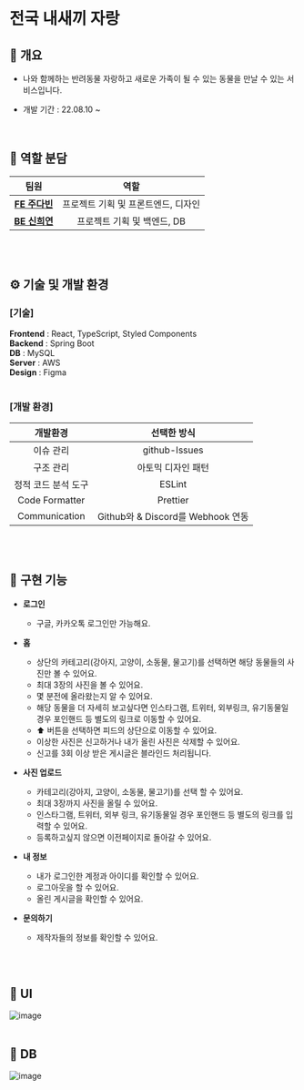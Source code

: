 #  전국 내새끼 자랑

## 📢 개요
* 나와 함께하는 반려동물 자랑하고 새로운 가족이 될 수 있는 동물을 만날 수 있는 서비스입니다. 

* 개발 기간 : 22.08.10 ~ 

<br>

## 📖 역할 분담

|팀원|역할|
|:---:|:---:|
|**[FE 주다빈](https://github.com/joodb)**|프로젝트 기획 및 프론트엔드, 디자인|
|**[BE 신희연](https://github.com/Seenee-Shin)**|프로젝트 기획 및 백엔드, DB|

<br><br>

## ⚙️ 기술 및 개발 환경
### [기술]

**Frontend**  : React, TypeScript, Styled Components
<br>
**Backend** : Spring Boot
<br>
**DB** : MySQL
<br>
**Server** : AWS
<br>
**Design** : Figma
<br><br>

### [개발 환경]
|개발환경|선택한 방식|
|:---:|:---:|
|이슈 관리|github-Issues|
|구조 관리|아토믹 디자인 패턴|
|정적 코드 분석 도구|ESLint|
|Code Formatter|Prettier|
|Communication|Github와 & Discord를 Webhook 연동|


<br><br>


## 🐾 구현 기능
* **로그인**
	* 구글, 카카오톡 로그인만 가능해요. 
* **홈**
	* 상단의 카테고리(강아지, 고양이, 소동물, 물고기)를 선택하면 해당 동물들의 사진만 볼 수 있어요.
	* 최대 3장의 사진을 볼 수 있어요.
	* 몇 분전에 올라왔는지 알 수 있어요.
	* 해당 동물을 더 자세히 보고싶다면 인스타그램, 트위터, 외부링크, 유기동물일 경우 포인핸드 등 별도의 링크로 이동할 수 있어요.
	* ⬆ 버튼을 선택하면 피드의 상단으로 이동할 수 있어요.
	* 이상한 사진은 신고하거나 내가 올린 사진은 삭제할 수 있어요.
	* 신고를 3회 이상 받은 게시글은 블라인드 처리됩니다.
	
* **사진 업로드**
	*  카테고리(강아지, 고양이, 소동물, 물고기)를 선택 할 수 있어요.
	* 최대 3장까지 사진을 올릴 수 있어요.
	* 인스타그램, 트위터, 외부 링크, 유기동물일 경우 포인핸드 등 별도의 링크를 입력할 수 있어요.
	* 등록하고싶지 않으면 이전페이지로 돌아갈 수 있어요.


* **내 정보**
	*  내가 로그인한 계정과 아이디를 확인할 수 있어요.
	* 로그아웃을 할 수 있어요.
	* 올린 게시글을 확인할 수 있어요.
	

* **문의하기**
	*  제작자들의 정보를 확인할 수 있어요.


<br><br>



## 🎨 UI

![image](https://user-images.githubusercontent.com/76831344/186575784-3e922be1-e765-4fd7-8bc7-9da88876139c.png)
<br><br>


## 🧩 DB
![image](https://user-images.githubusercontent.com/76831344/186575963-35e36339-d207-4a7b-8e4c-357b6555347b.png)

<br><br>